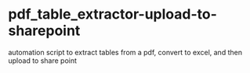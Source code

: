 # pdf_table_extractor-upload-to-sharepoint
automation script to extract tables from a pdf, convert to excel, and then upload to share point

